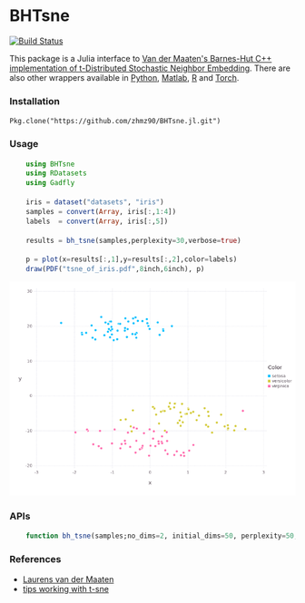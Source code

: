 # BHTsne
[![Build Status](https://travis-ci.org/zhmz90/BHTsne.jl.svg?branch=master)](https://travis-ci.org/zhmz90/BHTsne.jl)

This package is a Julia interface to [Van der Maaten's Barnes-Hut C++ implementation of t-Distributed Stochastic Neighbor Embedding](https://github.com/lvdmaaten/bhtsne).
There are also other wrappers available in [Python](https://github.com/lvdmaaten/bhtsne), [Matlab](https://github.com/lvdmaaten/bhtsne), [R](https://github.com/jkrijthe/Rtsne) and [Torch](https://github.com/clementfarabet/manifold).

### Installation
	Pkg.clone("https://github.com/zhmz90/BHTsne.jl.git")
	
### Usage
```Julia
	using BHTsne
	using RDatasets	
	using Gadfly
	
	iris = dataset("datasets", "iris") 	
	samples = convert(Array, iris[:,1:4])
	labels  = convert(Array, iris[:,5])
	
	results = bh_tsne(samples,perplexity=30,verbose=true)
	
	p = plot(x=results[:,1],y=results[:,2],color=labels)
	draw(PDF("tsne_of_iris.pdf",8inch,6inch), p)
```
![tsne_of_iris.png](tsne_of_iris.png)

### APIs
```Julia
	function bh_tsne(samples;no_dims=2, initial_dims=50, perplexity=50,theta=0.5, randseed=-1, verbose=false)
```

### References
- [Laurens van der Maaten](https://lvdmaaten.github.io/tsne)
- [tips working with t-sne](http://lejon.github.io)
